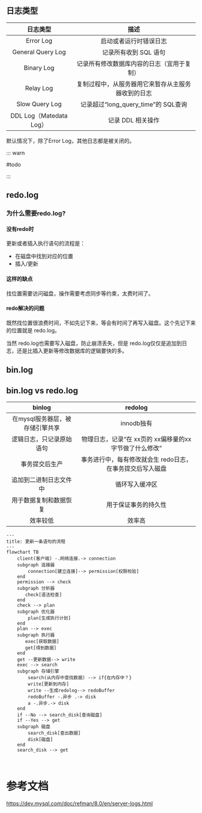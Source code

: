 

## 日志类型

|        日志类型         |                        描述                        |
| :---------------------: | :------------------------------------------------: |
|        Error Log        |               启动或者运行时错误日志               |
|    General Query Log    |               记录所有收到 SQL 语句                |
|       Binary Log        |     记录所有修改数据库内容的日志（宜用于复制）     |
|        Relay Log        | 复制过程中，从服务器用它来暂存从主服务器收到的日志 |
|     Slow Query Log      |        记录超过“long_query_time”的 SQL查询         |
| DDL Log（Matedata Log） |                 记录 DDL 相关操作                  |

默认情况下，除了Error Log，其他日志都是被关闭的。



::: warn

#todo

:::

## redo.log

### 为什么需要redo.log?

#### 没有redo时

更新或者插入执行语句的流程是：

- 在磁盘中找到对应的位置
- 插入/更新

#### 这样的缺点

找位置需要访问磁盘，操作需要考虑同步等约束，太费时间了。

#### redo解决的问题

既然找位置很浪费时间，不如先记下来，等会有时间了再写入磁盘。这个先记下来的位置就是 redo.log。

当然 redo.log也需要写入磁盘，防止崩溃丢失，但是 redo.log仅仅是追加到日志，还是比插入更新等修改数据库的逻辑要快的多。



## bin.log



## bin.log vs redo.log

|             binlog              |                          redolog                          |
| :-----------------------------: | :-------------------------------------------------------: |
| 在mysql服务器层，被存储引擎共享 |                        innodb独有                         |
|    逻辑日志，只记录原始语句     |  物理日志，记录“在 xx页的 xx偏移量的xx字节做了什么修改”   |
|         事务提交后生产          | 事务进行中，每有修改就会生 redo日志，在事务提交后写入磁盘 |
|     追加到二进制日志文件中      |                      循环写入缓冲区                       |
|     用于数据复制和数据恢复      |                   用于保证事务的持久性                    |
|            效率较低             |                          效率高                           |





```mermaid
---
title: 更新一条语句的流程
---
flowchart TB
    client(客户端) -.网络连接.-> connection
    subgraph 连接器
    	connection[建立连接]--> permission[权限校验]
    end
    permission --> check
    subgraph 分析器
       check[语法检查]
    end
    check --> plan
    subgraph 优化器
    	plan[生成执行计划]
    end
    plan --> exec
    subgraph 执行器
       exec[获取数据]
       get[得到数据]
    end
    get --更新数据--> write
    exec --> search
    subgraph 存储引擎
        search(从内存中查找数据) --> if{在内存中？}
        write[更新到内存]
        write --生成redolog--> redoBuffer
        redoBuffer -.异步 .-> disk
	    a -.异步.-> disk
    end
    if --No --> search_disk[查询磁盘]
    if --Yes --> get
    subgraph 磁盘
        search_disk[查出数据]
		disk[磁盘]
	end
	search_disk --> get



```



# 参考文档

https://dev.mysql.com/doc/refman/8.0/en/server-logs.html

